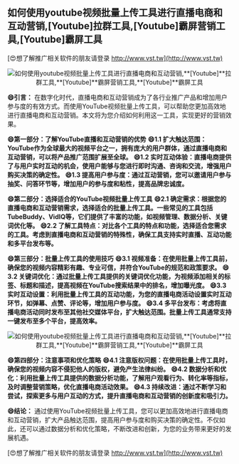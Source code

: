 ## **如何使用youtube视频批量上传工具进行直播电商和互动营销,**[Youtube]**拉群工具,**[Youtube]**霸屏营销工具,**[Youtube]**霸屏工具**

[😍想了解推广相关软件的朋友请登录 http://www.vst.tw](http://www.vst.tw)

 <center><img src="https://vst.tw/MP4/tuiguang/png/1.png" alt="如何使用youtube视频批量上传工具进行直播电商和互动营销,**[Youtube]**拉群工具,**[Youtube]**霸屏营销工具,**[Youtube]**霸屏工具"></center>

**😄引言：**
在数字化时代，直播电商和互动营销成为了各行业推广产品和增加用户参与度的有效方式。而使用YouTube视频批量上传工具，可以帮助您更加高效地进行直播电商和互动营销。本文将为您介绍如何利用这一工具，实现更好的营销效果。

**😄第一部分：了解YouTube直播和互动营销的优势**
**😄1.1 扩大触达范围：YouTube作为全球最大的视频平台之一，拥有庞大的用户群体，通过直播电商和互动营销，可以将产品推广范围扩展至全球。**
**😄1.2 实时互动体验：直播电商提供了与用户实时互动的机会，使用户能够与您进行即时沟通、咨询和交流，增强用户购买决策的确定性。**
**😄1.3 提高用户参与度：通过互动营销，您可以邀请用户参与抽奖、问答环节等，增加用户的参与度和粘性，提高品牌忠诚度。**

**😄第二部分：选择适合的YouTube视频批量上传工具**
**😄2.1 确定需求：根据您的直播电商和互动营销需求，选择适合的批量上传工具。一些常见的工具包括TubeBuddy、VidIQ等，它们提供了丰富的功能，如视频管理、数据分析、关键词优化等。**
**😄2.2 了解工具特点：对比各个工具的特点和功能，选择适合您需求的工具。考虑到直播电商和互动营销的特殊性，确保工具支持实时直播、互动功能和多平台发布等。**

**😄第三部分：批量上传工具的使用技巧**
**😄3.1 视频准备：在使用批量上传工具前，确保您的视频内容精彩有趣、专业可信，并符合YouTube的规范和政策要求。**
**😄3.2 关键词优化：通过批量上传工具提供的关键词优化功能，为视频添加相关的标签、标题和描述，提高视频在YouTube搜索结果中的排名，增加曝光度。**
**😄3.3 实时互动设置：利用批量上传工具的互动功能，为您的直播电商活动设置实时互动环节，如弹幕、点赞、评论等，增加用户参与度。**
**😄3.4 多平台发布：考虑将直播电商活动同时发布至其他社交媒体平台，扩大触达范围。批量上传工具通常支持一键发布至多个平台，提高效率。**

 <center><img src="https://vst.tw/MP4/tuiguang/png/7.png" alt="如何使用youtube视频批量上传工具进行直播电商和互动营销,**[Youtube]**拉群工具,**[Youtube]**霸屏营销工具,**[Youtube]**霸屏工具"></center>

**😄第四部分：注意事项和优化策略**
**😄4.1 注意版权问题：在使用批量上传工具时，确保您的视频内容不侵犯他人的版权，避免产生法律纠纷。**
**😄4.2 数据分析和优化：利用批量上传工具提供的数据分析功能，了解用户观看行为、转化率等指标，及时调整营销策略，优化直播电商活动效果。**
**😄4.3 持续改进：通过不断学习和尝试，探索更多与用户互动的方式，提升直播电商和互动营销的创新度和吸引力。**

**😄结论：**
通过使用YouTube视频批量上传工具，您可以更加高效地进行直播电商和互动营销，扩大产品触达范围，提高用户参与度和购买决策的确定性。不仅如此，还可以通过数据分析和优化策略，不断改进和创新，为您的业务带来更好的发展机遇。

[😍想了解推广相关软件的朋友请登录 http://www.vst.tw](http://www.vst.tw)



